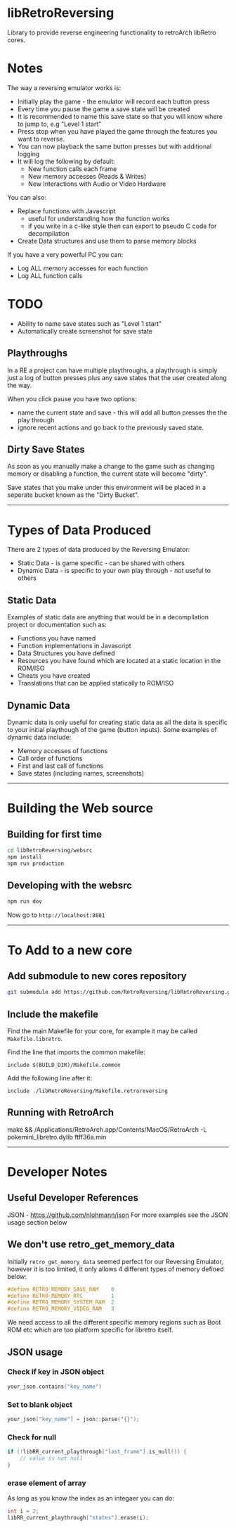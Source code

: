 # libRetroReversing
Library to provide reverse engineering functionality to retroArch libRetro cores.

# Notes
The way a reversing emulator works is:
* Initially play the game - the emulator will record each button press
* Every time you pause the game a save state will be created
* It is recommended to name this save state so that you will know where to jump to, e.g "Level 1 start"
* Press stop when you have played the game through the features you want to reverse.
* You can now playback the same button presses but with additional logging
* It will log the following by default:
  * New function calls each frame
  * New memory accesses (Reads & Writes)
  * New Interactions with Audio or Video Hardware

You can also:
* Replace functions with Javascript
  - useful for understanding how the function works
  - if you write in a c-like style then can export to pseudo C code for decompilation
* Create Data structures and use them to parse memory blocks

If you have a very powerful PC you can:
* Log ALL memory accesses for each function
* Log ALL function calls

# TODO
* Ability to name save states such as "Level 1 start"
* Automatically create screenshot for save state

## Playthroughs
In a RE a project can have multiple playthroughs, a playthrough is simply just a log of button presses plus any save states that the user created along the way.

When you click pause you have two options:
* name the current state and save - this will add all button presses the the play through
* ignore recent actions and go back to the previously saved state.

## Dirty Save States
As soon as you manually make a change to the game such as changing memory or disabling a function, the current state will become "dirty".

Save states that you make under this environment will be placed in a seperate bucket known as the "Dirty Bucket".

---
# Types of Data Produced
There are 2 types of data produced by the Reversing Emulator:
* Static Data - is game specific - can be shared with others
* Dynamic Data - is specific to your own play through - not useful to others

## Static Data
Examples of static data are anything that would be in a decompilation project or documentation such as:
* Functions you have named
* Function implementations in Javascript
* Data Structures you have defined
* Resources you have found which are located at a static location in the ROM/ISO
* Cheats you have created
* Translations that can be applied statically to ROM/ISO

## Dynamic Data
Dynamic data is only useful for creating static data as all the data is specific to your initial playthough of the game (button inputs). Some examples of dynamic data include:
* Memory accesses of functions
* Call order of functions
* First and last call of functions
* Save states (including names, screenshots)

---

# Building the Web source

## Building for first time
```bash
cd libRetroReversing/websrc
npm install
npm run production 
```

## Developing with the websrc
```bash
npm run dev
```

Now go to `http://localhost:8081`

---
# To Add to a new core

## Add submodule to new cores repository
```bash
git submodule add https://github.com/RetroReversing/libRetroReversing.git
```

## Include the makefile
Find the main Makefile for your core, for example it may be called `Makefile.libretro`.

Find the line that imports the common makefile:
```
include $(BUILD_DIR)/Makefile.common
```

Add the following line after it:
```
include ./libRetroReversing/Makefile.retroreversing
```

## Running with RetroArch
make && /Applications/RetroArch.app/Contents/MacOS/RetroArch -L pokemini_libretro.dylib ftff36a.min

---
# Developer Notes

## Useful Developer References
JSON - https://github.com/nlohmann/json
For more examples see the JSON usage section below

## We don't use retro_get_memory_data
Initially `retro_get_memory_data` seemed perfect for our Reversing Emulator, however it is too limited, it only allows 4 different types of memory defined below:
```c
#define RETRO_MEMORY_SAVE_RAM    0
#define RETRO_MEMORY_RTC         1
#define RETRO_MEMORY_SYSTEM_RAM  2
#define RETRO_MEMORY_VIDEO_RAM   3
```
We need access to all the different specific memory regions such as Boot ROM etc which are too platform specific for libretro itself.

## JSON usage

### Check if key in JSON object
```c
your_json.contains("key_name")
```

### Set to blank object
```c
your_json["key_name"] = json::parse("{}");
```

### Check for null
```c
if (!libRR_current_playthrough["last_frame"].is_null()) {
    // value is not null
}
```

### erase element of array
As long as you know the index as an integaer you can do:
```c
int i = 2;
libRR_current_playthrough["states"].erase(i);
```
